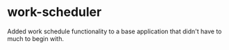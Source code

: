 # work-scheduler
Added work schedule functionality to a base application that didn't have to much to begin with.
